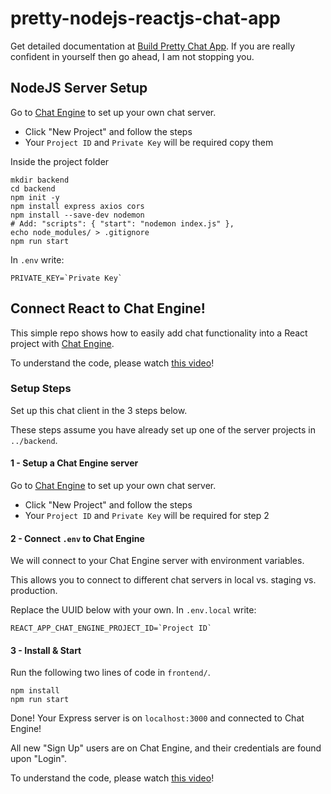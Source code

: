 # pretty-nodejs-reactjs-chat-app

Get detailed documentation at [Build Pretty Chat App](https://blog.chatengine.io/fullstack-chat/nodejs-reactjs).
If you are really confident in yourself then go ahead, I am not stopping you.

## NodeJS Server Setup

Go to [Chat Engine](https://chatengine.io) to set up your own chat server.

- Click "New Project" and follow the steps
- Your `Project ID` and `Private Key` will be required copy them

Inside the project folder
```
mkdir backend
cd backend
npm init -y
npm install express axios cors
npm install --save-dev nodemon
# Add: "scripts": { "start": "nodemon index.js" },
echo node_modules/ > .gitignore
npm run start
```

In `.env` write:

```
PRIVATE_KEY=`Private Key`
```


## Connect React to Chat Engine!

This simple repo shows how to easily add chat functionality into a React project with [Chat Engine](https://chatengine.io).

To understand the code, please watch [this video]()!

### Setup Steps

Set up this chat client in the 3 steps below.

These steps assume you have already set up one of the server projects in `../backend`.

#### 1 - Setup a Chat Engine server

Go to [Chat Engine](https://chatengine.io) to set up your own chat server.

- Click "New Project" and follow the steps
- Your `Project ID` and `Private Key` will be required for step 2

#### 2 - Connect `.env` to Chat Engine

We will connect to your Chat Engine server with environment variables.

This allows you to connect to different chat servers in local vs. staging vs. production.

Replace the UUID below with your own. In `.env.local` write:

```
REACT_APP_CHAT_ENGINE_PROJECT_ID=`Project ID`
```

#### 3 - Install & Start

Run the following two lines of code in `frontend/`.

```
npm install
npm run start
```

Done! Your Express server is on `localhost:3000` and connected to Chat Engine!

All new "Sign Up" users are on Chat Engine, and their credentials are found upon "Login".

To understand the code, please watch [this video]()!
